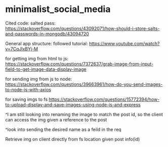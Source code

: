 # minimalist_social_media

Cited code:
salted pass:
https://stackoverflow.com/questions/43092071/how-should-i-store-salts-and-passwords-in-mongodb/43094720

General app structure: followed tutorial: https://www.youtube.com/watch?v=7CqJlxBYj-M




for getting img from html to js: 
https://stackoverflow.com/questions/7372637/grab-image-from-input-field-to-get-image-data-display-image

for sending img from js to node:
https://stackoverflow.com/questions/39663961/how-do-you-send-images-to-node-js-with-axios

for saving imgs to fs
https://stackoverflow.com/questions/15772394/how-to-upload-display-and-save-images-using-node-js-and-express

^I am still looking into renaming the image to match the post id, so the client can access the img given a reference to the post

^look into sending the desired name as a feild in the req

Retrieve img on client directly from fs location given post info(id)